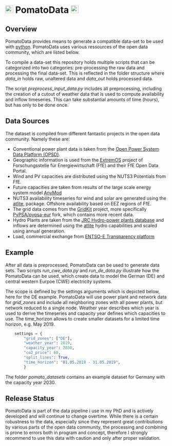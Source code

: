 <img  height="24" src="https://raw.githubusercontent.com/richard-weinhold/pomato/main/docs/_static/graphics/pomato_logo_small.png"> PomatoData <img  height="24" src="https://raw.githubusercontent.com/richard-weinhold/pomato/main/docs/_static/graphics/pomato_logo_small.png">
=========================================================================================================================================================

Overview
--------

PomatoData provides means to generate a compatible data-set to be used with [python](https://github.com/richard-weinhold/pomato/). PomatoData uses various ressources of the open data community, which are listed below. 

To compile a data-set this repository holds multiple scripts that can be categorized into two categories: pre-processing the raw data and processing the final data-set. This is reflected in the folder structure where *data_in* holds raw, unaltered data and *data_out* holds processed data. 

The script *preprocess_input_data.py* includes all preprocessing, including the creation of a cutout of weather data that is used to compute availability and inflow timeseries. This can take substantial amounts of time (hours), but has only to be done once.  

Data Sources
------------

The dataset is compiled from different fantastic projects in the open data community. Namely these are:

   - Conventional power plant data is taken from the [Open Power System Data Platform (OPSD)](https://open-power-system-data.org/).
   - Geographic information is used from the [ExtremOS](https://opendata.ffe.de/project/extremos/) project of Forschungsstelle für Energiewirtschaft (FfE) and their FfE Open Data Portal.   
   - Wind and PV capacities are distributed using the NUTS3 Potentials from FfE. 
   - Future capacities are taken from results of the large scale energy system model [AnyMod](https://github.com/leonardgoeke/AnyMOD.jl)
   - NUTS3 availability timeseries for wind and solar are generated using the [atlite](https://github.com/PyPSA/atlite), package. Offshore availability based on EEZ regions of FfE.
   - The grid data comes from the [GridKit](https://github.com/bdw/GridKit) project, more specifically [PyPSA/pypsa-eur](https://github.com/PyPSA/pypsa-eur/tree/master/data/entsoegridkit) fork, which contains more recent data. 
   - Hydro Plants are taken from the [JRC Hydro-power plants database](https://github.com/energy-modelling-toolkit/hydro-power-database) and inflows are determined using the [atlite](https://github.com/PyPSA/atlite) hydro capabilities and scaled using annual generation.
   - Load, commercial exchange from [ENTSO-E Transparency platform](https://transparency.entsoe.eu/)


Example
-------

After all data is preprocessed, PomatoData can be used to generate data sets. Two scripts *run_cwe_data.py* and *run_de_data.py* illustrate how the PomatoData can be used, which create data to model the German (DE) and central western Eurpoe (CWE) electricity systems.

The scope is defined by the settings arguments which is depicted below, here for the DE example. PomatoData will use power plant and network data for *grid_zones* and include all neighboring zones with all power plants, but network reduced to a single node. Weather year describes which year is used to derive the timeseries and capacity year defines which capacities to use. The time_horizon allows to create smaller datasets for a limited time horizon, e.g. May 2019. 

```python
    settings = {
        "grid_zones": ["DE"], 
        "weather_year": 2019,
        "capacity_year": 2030, 
        "co2_price": 60,
        "split_lines": True,
        "time_horizon": "01.05.2019 - 31.05.2019",
        }
```

The folder *pomato_datasets* contains an example dataset for Germany with the capacity year 2030.  

Release Status
--------------

PomatoData is part of the data pipeline i use in my PhD and is actively developed and will continue to change overtime. While there is a certain robustness to the data, especially since they represent great contributions by various parts of the open data community, the processing and combining is prone to errors both in program and concept, therefore I strongly recommend to use this data with caution and only after proper validation. 
